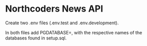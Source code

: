 # Northcoders News API

Create two .env files (.env.test and .env.development).

In both files add PGDATABASE=, with the respective names of the databases found in setup.sql.
